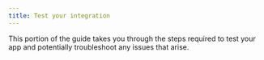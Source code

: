 ```yaml
---
title: Test your integration
---
```


This portion of the guide takes you through the steps required to test your app and potentially troubleshoot any issues that arise.

<StackSelector snippet="test" />

<NextSectionLink/>
